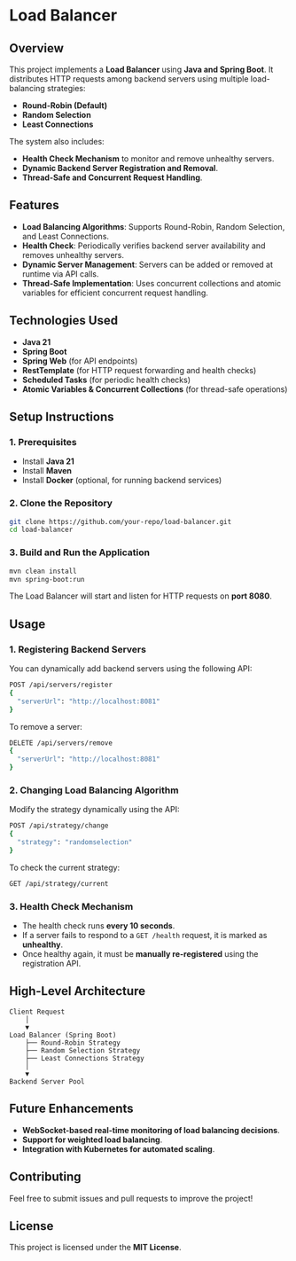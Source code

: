 # Load Balancer

## Overview
This project implements a **Load Balancer** using **Java and Spring Boot**. It distributes HTTP requests among backend servers using multiple load-balancing strategies:
* **Round-Robin (Default)**
* **Random Selection**
* **Least Connections**

The system also includes:
* **Health Check Mechanism** to monitor and remove unhealthy servers.
* **Dynamic Backend Server Registration and Removal**.
* **Thread-Safe and Concurrent Request Handling**.

## Features
* **Load Balancing Algorithms**: Supports Round-Robin, Random Selection, and Least Connections.
* **Health Check**: Periodically verifies backend server availability and removes unhealthy servers.
* **Dynamic Server Management**: Servers can be added or removed at runtime via API calls.
* **Thread-Safe Implementation**: Uses concurrent collections and atomic variables for efficient concurrent request handling.

## Technologies Used
* **Java 21**
* **Spring Boot**
* **Spring Web** (for API endpoints)
* **RestTemplate** (for HTTP request forwarding and health checks)
* **Scheduled Tasks** (for periodic health checks)
* **Atomic Variables & Concurrent Collections** (for thread-safe operations)

## Setup Instructions

### 1. Prerequisites
* Install **Java 21**
* Install **Maven**
* Install **Docker** (optional, for running backend services)

### 2. Clone the Repository

```sh
git clone https://github.com/your-repo/load-balancer.git
cd load-balancer
```

### 3. Build and Run the Application

```sh
mvn clean install
mvn spring-boot:run
```

The Load Balancer will start and listen for HTTP requests on **port 8080**.

## Usage

### 1. Registering Backend Servers
You can dynamically add backend servers using the following API:

```sh
POST /api/servers/register
{
  "serverUrl": "http://localhost:8081"
}
```

To remove a server:

```sh
DELETE /api/servers/remove
{
  "serverUrl": "http://localhost:8081"
}
```

### 2. Changing Load Balancing Algorithm
Modify the strategy dynamically using the API:

```sh
POST /api/strategy/change
{
  "strategy": "randomselection"
}
```

To check the current strategy:

```sh
GET /api/strategy/current
```

### 3. Health Check Mechanism
* The health check runs **every 10 seconds**.
* If a server fails to respond to a `GET /health` request, it is marked as **unhealthy**.
* Once healthy again, it must be **manually re-registered** using the registration API.

## High-Level Architecture

```plaintext
Client Request
    │
    ▼
Load Balancer (Spring Boot)
    ├── Round-Robin Strategy
    ├── Random Selection Strategy
    ├── Least Connections Strategy
    │
    ▼
Backend Server Pool
```

## Future Enhancements
* **WebSocket-based real-time monitoring of load balancing decisions**.
* **Support for weighted load balancing**.
* **Integration with Kubernetes for automated scaling**.

## Contributing
Feel free to submit issues and pull requests to improve the project!

## License
This project is licensed under the **MIT License**.
